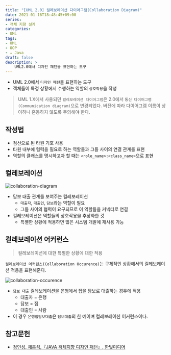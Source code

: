 ```yaml
---
title: "[UML 2.0] 컬레보레이션 다이어그램(Collaboration Diagram)"
date: 2021-01-16T18:48:45+09:00
series:
- 객체 지향 설계
categories:
- UML
tags:
- UML
- OOP
- ☕️ Java
draft: false
description: >
    UML2.0에서 디자인 패턴을 표현하는 도구
---
```


- UML 2.0에서 `디자인 패턴`을 표현하는 도구
- 객체들이 특정 상황에서 수행하는 역할의 `상호작용`을 작성

> UML 1.X에서 사용되던 `컬레보레이션 다이어그램`은 2.0에서 `통신 다이어그램(Communication diagram)`으로 변경되었다. 버전에 따라 다이어그램 이름이 상이하니 혼동하지 않도록 주의해야 한다.

작성법
---

- 점선으로 된 타원 기호 사용
- 타원 내부에 협력을 필요로 하는 역할들과 그들 사이의 연결 관계를 표현
- 역할의 클래스를 명시하고자 할 때는 `<role_name>:<class_name>`으로 표현

컬레보레이션
---

![collaboration-diagram](/images/uml/collaboration-diagram/collaboration-diagram.jpg#center)

- 담보 대출 관계를 보여주는 컬레보레이션
    - `대출자`, `대출인`, `담보`라는 역할이 필요
    - 그들 사이의 협력이 요구되므로 이 역할들을 커넥터로 연결 
- 컬레보레이션은 역할들의 상호작용을 추상화한 것
    - 특별한 상황에 적용하면 많은 시스템 개발에 재사용 가능

컬레보레이션 어커런스
---

> 컬레보레이션에 대한 특별한 상황에 대한 적용

`컬레보레이션 어커런스(Collaboration Occurence)`는 구체적인 상황에서의 컬레보레이션 적용을 표현해준다.

![collaboration-occurence](/images/uml/collaboration-diagram/collaboration-occurence.jpg#center)

- `담보 대출` 컬레보레이션을 은행에서 집을 담보로 대출하는 경우에 적용
    - 대출자 = 은행
    - 담보 = 집
    - 대출인 = 사람
- 이 경우 `은행집담보대출`은 `담보대출`의 한 예이며 컬레보레이션 어커런스이다.

참고문헌
---

- [정인성, 채흥석,『JAVA 객체지향 디자인 패턴』, 한빛미디어](http://www.yes24.com/Product/Goods/12501269)
